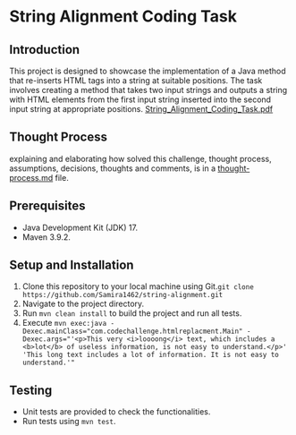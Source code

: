 # String Alignment Coding Task

## Introduction

This project is designed to showcase the implementation of a Java method that re-inserts HTML tags
into a string at suitable positions. The task involves creating a method that takes two input
strings and outputs a string with HTML elements from the first input string inserted into the
second input string at appropriate positions. [String_Alignment_Coding_Task.pdf](doc/String_Alignment_Coding_Task.pdf)

## Thought Process

explaining and elaborating how solved this challenge, thought process, assumptions, decisions, thoughts and comments, is in a [thought-process.md](doc/thought-process.md)  file.

## Prerequisites
- Java Development Kit (JDK) 17.
- Maven 3.9.2.

## Setup and Installation
1. Clone this repository to your local machine using Git.`git clone https://github.com/Samira1462/string-alignment.git`
2. Navigate to the project directory.
3. Run `mvn clean install` to build the project and run all tests.
4. Execute `mvn exec:java -Dexec.mainClass="com.codechallenge.htmlreplacment.Main" -Dexec.args="'<p>This very <i>loooong</i> text, which includes a <b>lot</b> of useless information, is not easy to understand.</p>' 'This long text includes a lot of information. It is not easy to understand.'"`


## Testing
- Unit tests are provided to check the functionalities.
- Run tests using `mvn test`.